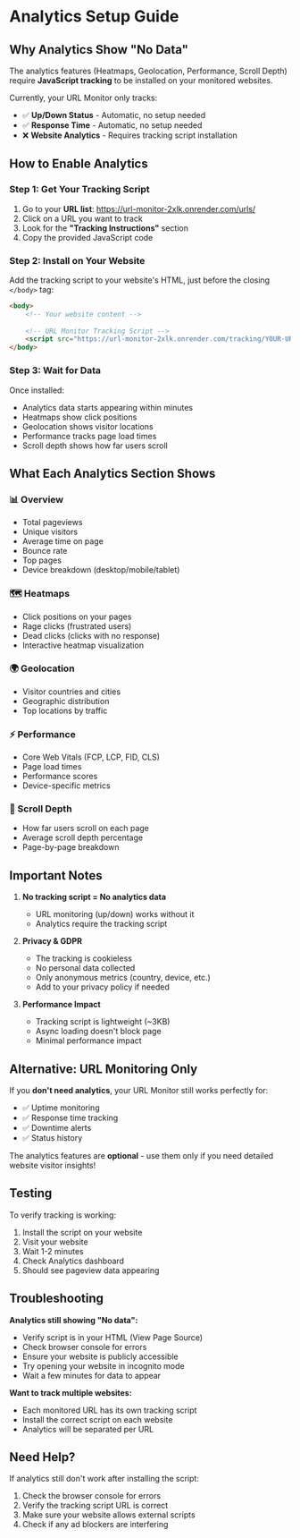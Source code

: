 # Analytics Setup Guide

## Why Analytics Show "No Data"

The analytics features (Heatmaps, Geolocation, Performance, Scroll Depth) require **JavaScript tracking** to be installed on your monitored websites.

Currently, your URL Monitor only tracks:
- ✅ **Up/Down Status** - Automatic, no setup needed
- ✅ **Response Time** - Automatic, no setup needed
- ❌ **Website Analytics** - Requires tracking script installation

## How to Enable Analytics

### Step 1: Get Your Tracking Script

1. Go to your **URL list**: https://url-monitor-2xlk.onrender.com/urls/
2. Click on a URL you want to track
3. Look for the **"Tracking Instructions"** section
4. Copy the provided JavaScript code

### Step 2: Install on Your Website

Add the tracking script to your website's HTML, just before the closing `</body>` tag:

```html
<body>
    <!-- Your website content -->
    
    <!-- URL Monitor Tracking Script -->
    <script src="https://url-monitor-2xlk.onrender.com/tracking/YOUR-URL-ID/script.js"></script>
</body>
```

### Step 3: Wait for Data

Once installed:
- Analytics data starts appearing within minutes
- Heatmaps show click positions
- Geolocation shows visitor locations
- Performance tracks page load times
- Scroll depth shows how far users scroll

## What Each Analytics Section Shows

### 📊 Overview
- Total pageviews
- Unique visitors
- Average time on page
- Bounce rate
- Top pages
- Device breakdown (desktop/mobile/tablet)

### 🗺️ Heatmaps
- Click positions on your pages
- Rage clicks (frustrated users)
- Dead clicks (clicks with no response)
- Interactive heatmap visualization

### 🌍 Geolocation
- Visitor countries and cities
- Geographic distribution
- Top locations by traffic

### ⚡ Performance
- Core Web Vitals (FCP, LCP, FID, CLS)
- Page load times
- Performance scores
- Device-specific metrics

### 📏 Scroll Depth
- How far users scroll on each page
- Average scroll depth percentage
- Page-by-page breakdown

## Important Notes

1. **No tracking script = No analytics data**
   - URL monitoring (up/down) works without it
   - Analytics require the tracking script

2. **Privacy & GDPR**
   - The tracking is cookieless
   - No personal data collected
   - Only anonymous metrics (country, device, etc.)
   - Add to your privacy policy if needed

3. **Performance Impact**
   - Tracking script is lightweight (~3KB)
   - Async loading doesn't block page
   - Minimal performance impact

## Alternative: URL Monitoring Only

If you **don't need analytics**, your URL Monitor still works perfectly for:
- ✅ Uptime monitoring
- ✅ Response time tracking
- ✅ Downtime alerts
- ✅ Status history

The analytics features are **optional** - use them only if you need detailed website visitor insights!

## Testing

To verify tracking is working:
1. Install the script on your website
2. Visit your website
3. Wait 1-2 minutes
4. Check Analytics dashboard
5. Should see pageview data appearing

## Troubleshooting

**Analytics still showing "No data":**
- Verify script is in your HTML (View Page Source)
- Check browser console for errors
- Ensure your website is publicly accessible
- Try opening your website in incognito mode
- Wait a few minutes for data to appear

**Want to track multiple websites:**
- Each monitored URL has its own tracking script
- Install the correct script on each website
- Analytics will be separated per URL

## Need Help?

If analytics still don't work after installing the script:
1. Check the browser console for errors
2. Verify the tracking script URL is correct
3. Make sure your website allows external scripts
4. Check if any ad blockers are interfering
